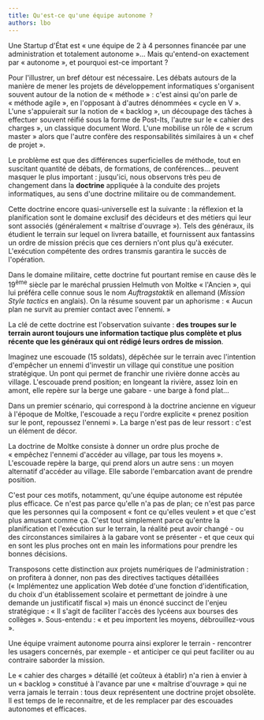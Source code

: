 ```yaml
---
title: Qu'est-ce qu'une équipe autonome ?
authors: lbo
---
```


Une Startup d'État est « une équipe de 2 à 4 personnes financée par une administration et totalement autonome »… Mais qu'entend-on exactement par « autonome », et pourquoi est-ce important ?

Pour l'illustrer, un bref détour est nécessaire. Les débats autours de la manière de mener les projets de développement informatiques s'organisent souvent autour de la notion de « méthode » : c'est ainsi qu'on parle de « méthode agile », en l'opposant à d'autres dénommées « cycle en V ». L'une s'appuierait sur la notion de « backlog », un découpage des tâches à effectuer souvent réifié sous la forme de Post-Its, l'autre sur le « cahier des charges », un classique document Word. L'une mobilise un rôle de « scrum master » alors que l'autre confère des responsabilités similaires à un « chef de projet ».

Le problème est que des différences superficielles de méthode, tout en suscitant quantité de débats, de formations, de conférences… peuvent masquer le plus important : jusqu'ici, nous observons très peu de changement dans la **doctrine** appliquée à la conduite des projets informatiques, au sens d'une doctrine militaire ou de commandement.

Cette doctrine encore quasi-universelle est la suivante : la réflexion et la planification sont le domaine exclusif des décideurs et des métiers qui leur sont associés (généralement « maîtrise d'ouvrage »). Tels des généraux, ils étudient le terrain sur lequel on livrera bataille, et fournissent aux fantassins un ordre de mission précis que ces derniers n'ont plus qu'à exécuter. L'exécution compétente des ordres transmis garantira le succès de l'opération.

Dans le domaine militaire, cette doctrine fut pourtant remise en cause dès le 19<sup>ème</sup> siècle par le maréchal prussien Helmuth von Moltke « l'Ancien », qui lui préféra celle connue sous le nom <em lang="de">Auftragstaktik</em> en allemand (<em lang="en">Mission Style tactics</em> en anglais). On la résume souvent par un aphorisme : « Aucun plan ne survit au premier contact avec l'ennemi. »

La clé de cette doctrine est l'observation suivante : **des troupes sur le terrain auront toujours une information tactique plus complète et plus récente que les généraux qui ont rédigé leurs ordres de mission**.

Imaginez une escouade (15 soldats), dépêchée sur le terrain avec l'intention d'empêcher un ennemi d'investir un village qui constitue une position stratégique. Un pont qui permet de franchir une rivière donne accès au village. L'escouade prend position; en longeant la rivière, assez loin en amont, elle repère sur la berge une gabare - une barge à fond plat…

Dans un premier scénario, qui correspond à la doctrine ancienne en vigueur à l'époque de Moltke, l'escouade a reçu l'ordre explicite « prenez position sur le pont, repoussez l'ennemi ». La barge n'est pas de leur ressort : c'est un élément de décor.

La doctrine de Moltke consiste à donner un ordre plus proche de « empêchez l'ennemi d'accéder au village, par tous les moyens ». L'escouade repère la barge, qui prend alors un autre sens : un moyen alternatif d'accéder au village. Elle saborde l'embarcation avant de prendre position.

C'est pour ces motifs, notamment, qu'une équipe autonome est réputée plus efficace. Ce n'est pas parce qu'elle n'a pas de plan; ce n'est pas parce que les personnes qui la composent « font ce qu'elles veulent » et que c'est plus amusant comme ça. C'est tout simplement parce qu'entre la planification et l'exécution sur le terrain, la réalité peut avoir changé - ou des circonstances similaires à la gabare vont se présenter - et que ceux qui en sont les plus proches ont en main les informations pour prendre les bonnes décisions.

Transposons cette distinction aux projets numériques de l'administration : on profitera à donner, non pas des directives tactiques détaillées (« Implémentez une application Web dotée d'une fonction d'identification, du choix d'un établissement scolaire et permettant de joindre à une demande un justificatif fiscal ») mais un énoncé succinct de l'enjeu stratégique : « Il s'agit de faciliter l'accès des lycéens aux bourses des collèges ». Sous-entendu : « et peu importent les moyens, débrouillez-vous ».

Une équipe vraiment autonome pourra ainsi explorer le terrain - rencontrer les usagers concernés, par exemple - et anticiper ce qui peut faciliter ou au contraire saborder la mission.

Le « cahier des charges » détaillé (et coûteux à établir) n'a rien à envier à un « backlog » constitué à l'avance par une « maîtrise d'ouvrage » qui ne verra jamais le terrain : tous deux représentent une doctrine projet obsolète. Il est temps de le reconnaitre, et de les remplacer par des escouades autonomes et efficaces.
